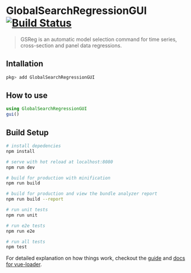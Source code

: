 # GlobalSearchRegressionGUI [![Build Status](https://travis-ci.org/ParallelGSReg/GlobalSearchRegressionGUI.jl.svg?branch=master)](https://travis-ci.org/ParallelGSReg/GlobalSearchRegressionGUI.jl)
> GSReg is an automatic model selection command for time series, cross-section and panel data regressions. 

## Intallation
``` julia
pkg> add GlobalSearchRegressionGUI
```

## How to use
``` julia
using GlobalSearchRegressionGUI
gui()
```

## Build Setup

``` bash
# install depedencies
npm install

# serve with hot reload at localhost:8080
npm run dev

# build for production with minification
npm run build

# build for production and view the bundle analyzer report
npm run build --report

# run unit tests
npm run unit

# run e2e tests
npm run e2e

# run all tests
npm test
```

For detailed explanation on how things work, checkout the [guide](http://vuejs-templates.github.io/webpack/) and [docs for vue-loader](http://vuejs.github.io/vue-loader).
